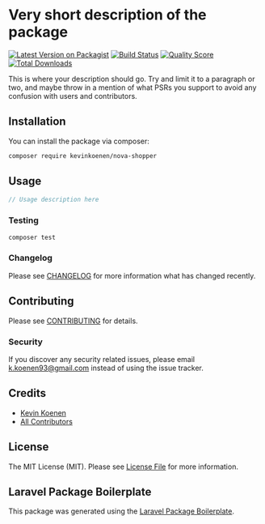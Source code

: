 # Very short description of the package

[![Latest Version on Packagist](https://img.shields.io/packagist/v/kevinkoenen/nova-shopper.svg?style=flat-square)](https://packagist.org/packages/kevinkoenen/nova-shopper)
[![Build Status](https://img.shields.io/travis/kevinkoenen/nova-shopper/master.svg?style=flat-square)](https://travis-ci.org/kevinkoenen/nova-shopper)
[![Quality Score](https://img.shields.io/scrutinizer/g/kevinkoenen/nova-shopper.svg?style=flat-square)](https://scrutinizer-ci.com/g/kevinkoenen/nova-shopper)
[![Total Downloads](https://img.shields.io/packagist/dt/kevinkoenen/nova-shopper.svg?style=flat-square)](https://packagist.org/packages/kevinkoenen/nova-shopper)

This is where your description should go. Try and limit it to a paragraph or two, and maybe throw in a mention of what PSRs you support to avoid any confusion with users and contributors.

## Installation

You can install the package via composer:

```bash
composer require kevinkoenen/nova-shopper
```

## Usage

``` php
// Usage description here
```

### Testing

``` bash
composer test
```

### Changelog

Please see [CHANGELOG](CHANGELOG.md) for more information what has changed recently.

## Contributing

Please see [CONTRIBUTING](CONTRIBUTING.md) for details.

### Security

If you discover any security related issues, please email k.koenen93@gmail.com instead of using the issue tracker.

## Credits

- [Kevin Koenen](https://github.com/kevinkoenen)
- [All Contributors](../../contributors)

## License

The MIT License (MIT). Please see [License File](LICENSE.md) for more information.

## Laravel Package Boilerplate

This package was generated using the [Laravel Package Boilerplate](https://laravelpackageboilerplate.com).